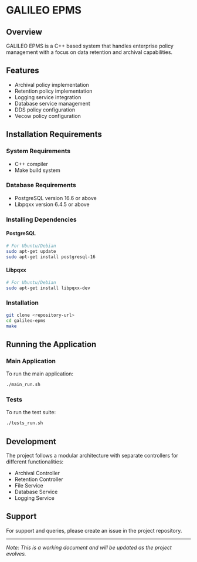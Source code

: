 # GALILEO EPMS

## Overview
GALILEO EPMS is a C++ based system that handles enterprise policy management with a focus on data retention and archival capabilities.

## Features
- Archival policy implementation
- Retention policy implementation
- Logging service integration
- Database service management
- DDS policy configuration
- Vecow policy configuration

## Installation Requirements

### System Requirements
- C++ compiler
- Make build system

### Database Requirements
- PostgreSQL version 16.6 or above
- Libpqxx version 6.4.5 or above

### Installing Dependencies

#### PostgreSQL
```bash
# For Ubuntu/Debian
sudo apt-get update
sudo apt-get install postgresql-16
```

#### Libpqxx
```bash
# For Ubuntu/Debian
sudo apt-get install libpqxx-dev
```

### Installation
```bash
git clone <repository-url>
cd galileo-epms
make
```

## Running the Application

### Main Application
To run the main application:
```bash
./main_run.sh
```

### Tests
To run the test suite:
```bash
./tests_run.sh
```

## Development
The project follows a modular architecture with separate controllers for different functionalities:
- Archival Controller
- Retention Controller
- File Service
- Database Service
- Logging Service

## Support
For support and queries, please create an issue in the project repository.

---
*Note: This is a working document and will be updated as the project evolves.*
